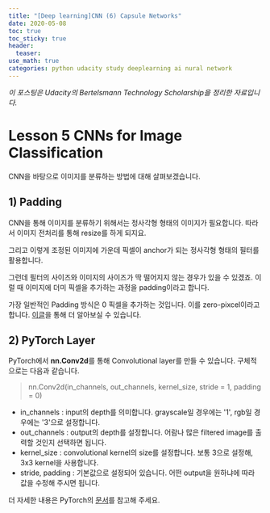 ```yaml
---
title: "[Deep learning]CNN (6) Capsule Networks"
date: 2020-05-08
toc: true
toc_sticky: true
header:
  teaser: 
use_math: true
categories: python udacity study deeplearning ai nural network
---
```


*이 포스팅은 Udacity의 Bertelsmann Technology Scholarship을 정리한 자료입니다.*  

# Lesson 5 CNNs for Image Classification

CNN을 바탕으로 이미지를 분류하는 방법에 대해 살펴보겠습니다.

## 1) Padding

CNN을 통해 이미지를 분류하기 위해서는 정사각형 형태의 이미지가 필요합니다. 따라서 이미지 전처리를 통해 resize를 하게 되지요.

그리고 이렇게 조정된 이미지에 가운데 픽셀이 anchor가 되는 정사각형 형태의 필터를 활용합니다. 

그런데 필터의 사이즈와 이미지의 사이즈가 딱 떨어지지 않는 경우가 있을 수 있겠죠. 이럴 때 이미지에 더미 픽셀을 추가하는 과정을 padding이라고 합니다.

가장 일반적인 Padding 방식은 0 픽셀을 추가하는 것입니다. 이를 zero-pixcel이라고 합니다. [이글](http://cs231n.github.io/convolutional-networks/#conv)을 통해 더 알아보실 수 있습니다.


## 2) PyTorch Layer

PyTorch에서 **nn.Conv2d**를 통해 Convolutional layer를 만들 수 있습니다. 구체적으로는 다음과 같습니다.

> nn.Conv2d(in_channels, out_channels, kernel_size, stride = 1, padding = 0)

* in_channels : input의 depth를 의미합니다. grayscale일 경우에는 '1', rgb일 경우에는 '3'으로 설정합니다.
* out_channels : output의 depth를 설정합니다. 어람나 많은 filtered image를 출력할 것인지 선택하면 됩니다.
* kernel_size : convolutional kernel의 size를 설정합니다. 보통 3으로 설정해, 3x3 kernel을 사용합니다.
* stride, padding : 기본값으로 설정되어 있습니다. 어떤 output을 원하냐에 따라 값을 수정해 주시면 됩니다.

더 자세한 내용은 PyTorch의 [문서](https://pytorch.org/docs/stable/nn.html#conv2d)를 참고해 주세요.


